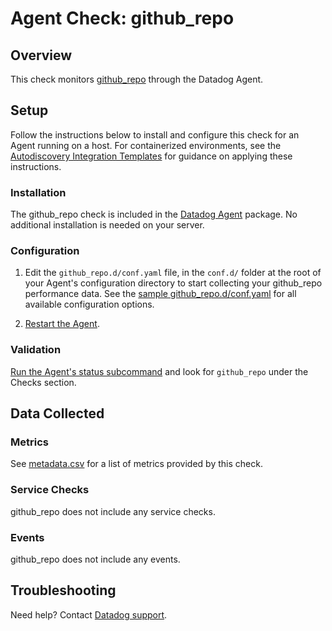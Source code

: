 # Agent Check: github_repo

## Overview

This check monitors [github_repo][1] through the Datadog Agent.

## Setup

Follow the instructions below to install and configure this check for an Agent running on a host. For containerized environments, see the [Autodiscovery Integration Templates][2] for guidance on applying these instructions.

### Installation

The github_repo check is included in the [Datadog Agent][2] package.
No additional installation is needed on your server.

### Configuration

1. Edit the `github_repo.d/conf.yaml` file, in the `conf.d/` folder at the root of your Agent's configuration directory to start collecting your github_repo performance data. See the [sample github_repo.d/conf.yaml][3] for all available configuration options.

2. [Restart the Agent][4].

### Validation

[Run the Agent's status subcommand][5] and look for `github_repo` under the Checks section.

## Data Collected

### Metrics

See [metadata.csv][6] for a list of metrics provided by this check.

### Service Checks

github_repo does not include any service checks.

### Events

github_repo does not include any events.

## Troubleshooting

Need help? Contact [Datadog support][7].

[1]: **LINK_TO_INTEGRATION_SITE**
[2]: https://docs.datadoghq.com/agent/kubernetes/integrations/
[3]: https://github.com/DataDog/integrations-core/blob/master/github_repo/datadog_checks/github_repo/data/conf.yaml.example
[4]: https://docs.datadoghq.com/agent/guide/agent-commands/#start-stop-and-restart-the-agent
[5]: https://docs.datadoghq.com/agent/guide/agent-commands/#agent-status-and-information
[6]: https://github.com/DataDog/integrations-core/blob/master/github_repo/metadata.csv
[7]: https://docs.datadoghq.com/help/
